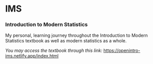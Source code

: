 # IMS
### Introduction to Modern Statistics 


My personal, learning journey throughout the Introduction to Modern Statistics textbook as well as modern statistics as a whole. 

*You may access the textbook through this link:* https://openintro-ims.netlify.app/index.html
